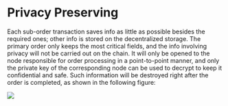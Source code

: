 # Privacy Preserving

Each sub-order transaction saves info as little as possible besides the required ones; other info is stored on the decentralized storage. The primary order only keeps the most critical fields, and the info involving privacy will not be carried out on the chain. It will only be opened to the node responsible for order processing in a point-to-point manner, and only the private key of the corresponding node can be used to decrypt to keep it confidential and safe. Such information will be destroyed right after the order is completed, as shown in the following figure:

![](https://lh5.googleusercontent.com/lEM79SA3WsX6wbegxnb-MSrwc3uGQXYA8TvhxN1kR8ee3CGsFBtZzznDW\_auclzGTycu2ibBEs2ldrqXV6TqBzHZ1J-g49fNM7jWrcLeW2vqdWfJ\_j9ghtIV6MiUO3AupZXDCa6B)

